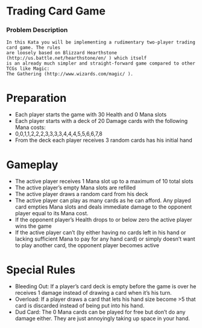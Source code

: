 # Trading Card Game
### Problem Description
```
In this Kata you will be implementing a rudimentary two-player trading card game. The rules
are loosely based on Blizzard Hearthstone (http://us.battle.net/hearthstone/en/ ) which itself
is an already much simpler and straight-forward game compared to other TCGs like Magic:
The Gathering (http://www.wizards.com/magic/ ).
```
# Preparation
* Each player starts the game with 30 Health and 0 Mana slots
* Each player starts with a deck of 20 Damage cards with the following Mana costs:
* 0,0,1,1,2,2,2,3,3,3,3,4,4,4,5,5,6,6,7,8
* From the deck each player receives 3 random cards has his initial hand
# Gameplay
* The active player receives 1 Mana slot up to a maximum of 10 total slots
* The active player’s empty Mana slots are refilled
* The active player draws a random card from his deck
* The active player can play as many cards as he can afford. Any played card empties Mana
slots and deals immediate damage to the opponent player equal to its Mana cost.
* If the opponent player’s Health drops to or below zero the active player wins the game
* If the active player can’t (by either having no cards left in his hand or lacking sufficient
Mana to pay for any hand card) or simply doesn’t want to play another card, the opponent
player becomes active
# Special Rules
* Bleeding Out: If a player’s card deck is empty before the game is over he receives 1
damage instead of drawing a card when it’s his turn.
* Overload: If a player draws a card that lets his hand size become >5 that card is discarded
instead of being put into his hand.
* Dud Card: The 0 Mana cards can be played for free but don’t do any damage either. They
are just annoyingly taking up space in your hand.
